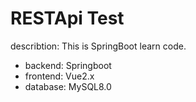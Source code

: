 # RESTApi Test
describtion: This is SpringBoot learn code.

- backend: Springboot
- frontend: Vue2.x
- database: MySQL8.0
